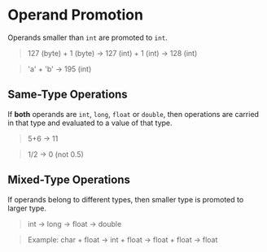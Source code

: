 # Operand Promotion

Operands smaller than `int` are promoted to `int`.

> 127 (byte) + 1 (byte) -> 127 (int) + 1 (int) -> 128 (int)

> 'a' + 'b' -> 195 (int)

## Same-Type Operations

If __both__ operands are `int`, `long`, `float` or `double`, then operations are carried in that type and evaluated to a value of that type.

> 5+6 -> 11

> 1/2 -> 0 (not 0.5)

## Mixed-Type Operations

If operands belong to different types, then smaller type is promoted to larger type.

> int -> long -> float -> double

> Example: char + float -> int + float -> float + float -> float

